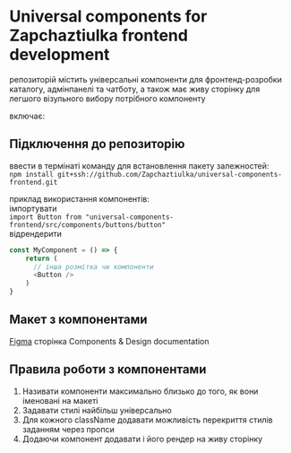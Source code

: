 # Universal components for Zapchaztiulka frontend development

репозиторій містить універсальні компоненти для фронтенд-розробки каталогу, адмінпанелі та чатботу, а також має живу сторінку для легшого візульного вибору потрібного компоненту

включає:



## Підключення до репозиторію

ввести в термінаті команду для встановлення пакету залежностей:  
```npm install git+ssh://github.com/Zapchaztiulka/universal-components-frontend.git```  


приклад використання компонентів:  
імпортувати  
```import Button from "universal-components-frontend/src/components/buttons/button"```  
відрендерити  
```javascript
const MyComponent = () => {
    return (
      // інша розмітка чи компоненти
      <Button />
    )
}
```

## Макет з компонентами
[Figma](https://www.figma.com/file/ahUh3DaGTm5nEVD1QjglAK/%E2%9A%99-Zapchaztiulka?node-id=0%3A1&mode=dev) сторінка Components & Design documentation

## Правила роботи з компонентами
1. Називати компоненти максимально близько до того, як вони іменовані на макеті
2. Задавати стилі найбільш універсально
3. Для кожного className додавати можливість перекриття стилів заданням через пропси
4. Додаючи компонент додавати і його рендер на живу сторінку
